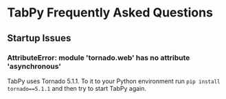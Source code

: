 # TabPy Frequently Asked Questions

<!-- markdownlint-disable MD004 -->

<!-- toc -->
<!-- tocstop -->

<!-- markdownlint-enable MD004 -->

## Startup Issues

### AttributeError: module 'tornado.web' has no attribute 'asynchronous'

TabPy uses Tornado 5.1.1. To it to your Python environment run `pip install tornado==5.1.1` and then try to start TabPy again.
